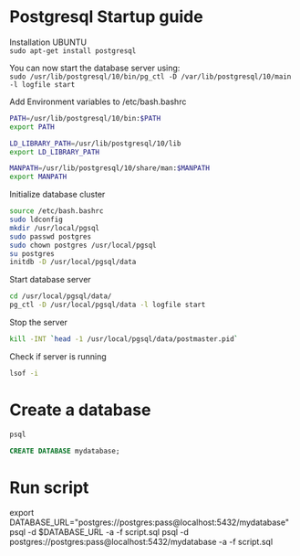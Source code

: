 # Postgresql Startup guide

Installation UBUNTU\
`sudo apt-get install postgresql`

You can now start the database server using:\
`sudo /usr/lib/postgresql/10/bin/pg_ctl -D /var/lib/postgresql/10/main -l logfile start`

Add Environment variables to /etc/bash.bashrc
```bash
PATH=/usr/lib/postgresql/10/bin:$PATH
export PATH

LD_LIBRARY_PATH=/usr/lib/postgresql/10/lib
export LD_LIBRARY_PATH

MANPATH=/usr/lib/postgresql/10/share/man:$MANPATH
export MANPATH
```
Initialize database cluster
```bash
source /etc/bash.bashrc
sudo ldconfig
mkdir /usr/local/pgsql
sudo passwd postgres
sudo chown postgres /usr/local/pgsql
su postgres
initdb -D /usr/local/pgsql/data
```
Start database server
```bash
cd /usr/local/pgsql/data/
pg_ctl -D /usr/local/pgsql/data -l logfile start
```
Stop the server
```bash
kill -INT `head -1 /usr/local/pgsql/data/postmaster.pid`
```
Check if server is running
```bash
lsof -i
```

# Create a database
```bash
psql
```
```sql
CREATE DATABASE mydatabase;
```

# Run script
export DATABASE_URL="postgres://postgres:pass@localhost:5432/mydatabase"
psql -d $DATABASE_URL -a -f script.sql
psql -d postgres://postgres:pass@localhost:5432/mydatabase -a -f script.sql